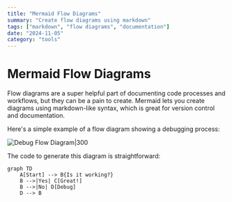 ```yaml
---
title: "Mermaid Flow Diagrams"
summary: "Create flow diagrams using markdown"
tags: ["markdown", "flow diagrams", "documentation"]
date: "2024-11-05"
category: "tools"
---
```


# Mermaid Flow Diagrams

Flow diagrams are a super helpful part of documenting code processes and workflows, but they can be a pain to create. Mermaid lets you create diagrams using markdown-like syntax, which is great for version control and documentation.

Here's a simple example of a flow diagram showing a debugging process:

![Debug Flow Diagram|300](/images/mermaid-demo.png)

<!-- <img src="/images/mermaid-demo.svg" alt="Debug Flow Diagram" className="w-96" /> -->

The code to generate this diagram is straightforward:

```mermaid
graph TD
    A[Start] --> B{Is it working?}
    B -->|Yes| C[Great!]
    B -->|No| D[Debug]
    D --> B
```
